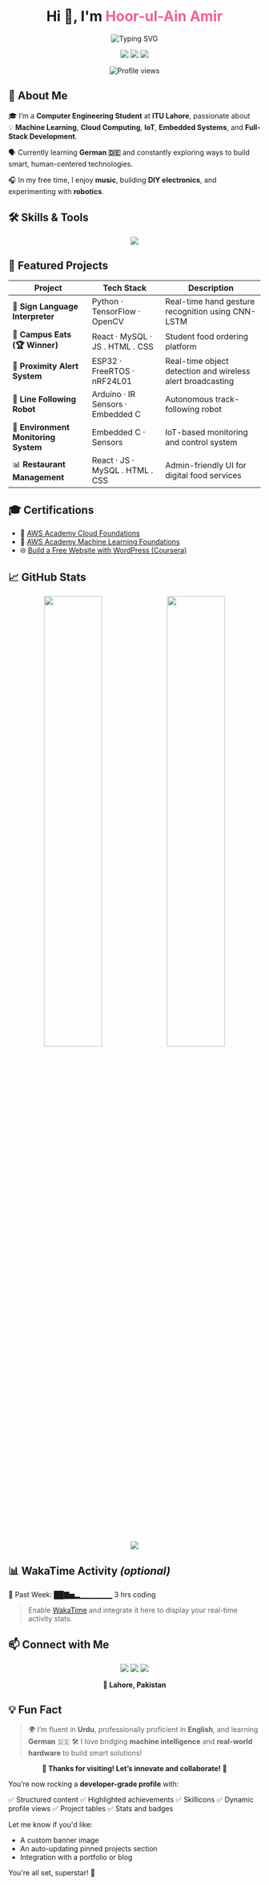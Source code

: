 
<!-- 🌟 Advanced & Interactive GitHub Profile for Hoor-ul-Ain Amir -->

<h1 align="center">Hi 👋, I'm <strong style="color:#f06292;">Hoor-ul-Ain Amir</strong></h1>

<p align="center">
  <img src="https://readme-typing-svg.demolab.com?font=Fira+Code&size=22&pause=1000&color=F70000&center=true&width=1000&lines=Computer+Engineering+Student+%40+ITU+Lahore;Machine+Learning+%7C+Cloud+%7C+IoT+%7C+Embedded+Systems;Always+Learning+and+Building+Something+New+%F0%9F%9A%80" alt="Typing SVG"/>
</p>

<p align="center">
  <a href="mailto:hoorulainamir26@gmail.com"><img src="https://img.shields.io/badge/Gmail-D14836?style=for-the-badge&logo=gmail&logoColor=white"/></a>
  <a href="https://www.linkedin.com/in/hoor-ul-ain-amir-701006281/"><img src="https://img.shields.io/badge/LinkedIn-0077B5?style=for-the-badge&logo=linkedin&logoColor=white"/></a>
  <a href="https://github.com/HoorUlAinAmir"><img src="https://img.shields.io/badge/GitHub-181717?style=for-the-badge&logo=github&logoColor=white"/></a>
</p>

<p align="center">
  <img src="https://komarev.com/ghpvc/?username=HoorUlAinAmir&style=flat-square&color=blue" alt="Profile views"/>
</p>



## 🧩 About Me

🎓 I’m a **Computer Engineering Student** at **ITU Lahore**, passionate about  
💡 **Machine Learning**, **Cloud Computing**, **IoT**, **Embedded Systems**, and **Full-Stack Development**.

🗣️ Currently learning **German 🇩🇪** and constantly exploring ways to build smart, human-centered technologies.

🎧 In my free time, I enjoy **music**, building **DIY electronics**, and experimenting with **robotics**.



## 🛠️ Skills & Tools

<p align="center">
  <img src="https://skillicons.dev/icons?i=python,cpp,c,js,react,aws,docker,kubernetes,git,github,arduino,esp32,tensorflow,matlab" />
</p>



## 🚀 Featured Projects

| Project                              | Tech Stack                        | Description                                                |
| ------------------------------------ | --------------------------------- | ---------------------------------------------------------- |
| 🤟 **Sign Language Interpreter**     | Python · TensorFlow · OpenCV      | Real-time hand gesture recognition using CNN-LSTM          |
| 🍱 **Campus Eats (🏆 Winner)**      | React · MySQL · JS . HTML . CSS   | Student food ordering platform                            |
| 📡 **Proximity Alert System**        | ESP32 · FreeRTOS · nRF24L01       | Real-time object detection and wireless alert broadcasting |
| 🤖 **Line Following Robot**          | Arduino · IR Sensors · Embedded C | Autonomous track-following robot                           |
| 🌿 **Environment Monitoring System** | Embedded C · Sensors              | IoT-based monitoring and control system                    |
| 📊 **Restaurant Management**         | React · JS · MySQL . HTML . CSS   | Admin-friendly UI for digital food services                |



## 🎓 Certifications

* 🧩 [AWS Academy Cloud Foundations](https://drive.google.com/file/d/1mPfCkxlJMeMs3p-pWIzzjtdAqTgMG2Vh/view?usp=drive_link)
* 🤖 [AWS Academy Machine Learning Foundations](https://drive.google.com/file/d/1oVuocgt067iswtocPSnKy9LQlxnz8Zwb/view?usp=drive_link)
* 🌐 [Build a Free Website with WordPress (Coursera)](https://drive.google.com/file/d/1KRY4h4cW_CJJW1ltzzhSva6PtY0Xvs1-/view?usp=drive_link)



## 📈 GitHub Stats

<p align="center">
  <img src="https://github-readme-stats.vercel.app/api?username=HoorUlAinAmir&show_icons=true&theme=tokyonight&hide_border=true" width="48%" />
  <img src="https://github-readme-stats.vercel.app/api/top-langs/?username=HoorUlAinAmir&layout=compact&theme=tokyonight&hide_border=true" width="48%" />
</p>

<p align="center">
  <img src="https://github-profile-trophy.vercel.app/?username=HoorUlAinAmir&theme=radical&no-frame=true&margin-w=15" />
</p>



## 📊 WakaTime Activity *(optional)*

📅 Past Week: ██▇▅▂▁▁▁▁▁▁ 3 hrs coding

> Enable [WakaTime](https://wakatime.com) and integrate it here to display your real-time activity stats.


## 📫 Connect with Me

<p align="center">
  <a href="mailto:hoorulainamir26@gmail.com"><img src="https://img.shields.io/badge/Email-D14836?style=flat-square&logo=gmail&logoColor=white"/></a>
  <a href="https://www.linkedin.com/in/hoor-ul-ain-amir-701006281/"><img src="https://img.shields.io/badge/LinkedIn-0077B5?style=flat-square&logo=linkedin&logoColor=white"/></a>
  <a href="https://github.com/HoorUlAinAmir"><img src="https://img.shields.io/badge/GitHub-181717?style=flat-square&logo=github&logoColor=white"/></a>
</p>

<p align="center"><strong>📍 Lahore, Pakistan</strong></p>


## 💡 Fun Fact

> 🌍 I’m fluent in **Urdu**, professionally proficient in **English**, and learning **German** 🇩🇪
> 🛠️ I love bridging **machine intelligence** and **real-world hardware** to build smart solutions!


<p align="center">
  <strong>🌟 Thanks for visiting! Let’s innovate and collaborate! 🚀</strong>
</p>


You’re now rocking a **developer-grade profile** with:

✅ Structured content
✅ Highlighted achievements
✅ Skillicons
✅ Dynamic profile views
✅ Project tables
✅ Stats and badges

Let me know if you'd like:

* A custom banner image
* An auto-updating pinned projects section
* Integration with a portfolio or blog

You're all set, superstar! 🌟
